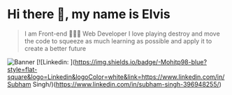 # Hi there 👋, my name is Elvis
> I am Front-end 👨🏻‍💻 Web Developer
I love playing destroy and move the code to squeeze as much learning as possible and apply it to create a better future

![Banner](https://res.cloudinary.com/superfolio/image/upload/v1620689979/68747470733a2f2f692e70696e696d672e636f6d2f6f726967696e616c732f63362f33332f63322f63363333633230656465383266306530636564376435373064626533613166332e676966_yjuh2s.gif)
[![Linkedin: ](https://img.shields.io/badge/-Mohitp98-blue?style=flat-square&logo=Linkedin&logoColor=white&link=https://www.linkedin.com/in/Subham Singh/)(https://www.linkedin.com/in/subham-singh-396948255/)
